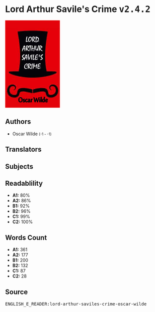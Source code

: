 # Lord Arthur Savile's Crime <kbd>v2.4.2</kbd>

![](./cover.medium.jpg "")

## Authors


 - Oscar Wilde <small>(-1 - -1)</small>

## Translators



## Subjects



## Readablility


 - **A1:** 80%
 - **A2:** 86%
 - **B1:** 92%
 - **B2:** 96%
 - **C1:** 99%
 - **C2:** 100%

## Words Count


 - **A1:** 361
 - **A2:** 177
 - **B1:** 200
 - **B2:** 132
 - **C1:** 87
 - **C2:** 28

## Source


<kbd>ENGLISH_E_READER:lord-arthur-saviles-crime-oscar-wilde</kbd>
